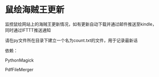 # 鼠绘海贼王更新

监控鼠绘网站上的海贼王更新情况，如有更新自动下载并通过邮件推送至kindle，同时通过IFTTT推送通知

请在py文件所在目录下建立一个名为count.txt的文件，用于记录最新话

依赖：

PythonMagick

PdfFileMerger